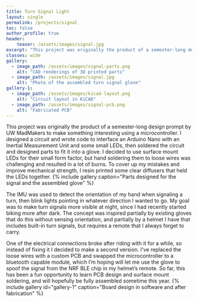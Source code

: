 ```yaml
---
title: Turn Signal Light
layout: single
permalink: /projects/signal
toc: false
author_profile: true
header:
    teaser: /assets/images/signal.jpg
excerpt: "This project was originally the product of a semester-long design prompt to make something interesting using a microcontroller. It consists of some LEDs stuck to my hand that I can light up in different patterns to signal turns when bicycling at night."
classes: wide
gallery:
  - image_path: /assets/images/signal-parts.png
    alt: "CAD renderings of 3D printed parts"
  - image_path: /assets/images/signal.jpg
    alt: "Photo of the assembled turn signal glove"
gallery-1:
  - image_path: /assets/images/kicad-layout.png
    alt: "Circuit layout in KiCAD"
  - image_path: /assets/images/signal-pcb.png
    alt: "Fabricated PCB"
---
```

This project was originally the product of a semester-long design prompt by UW MadMakers to make something interesting using a microcontroller. I designed a circuit and wrote code to interface an Arduino Nano with an Inertial Measurement Unit and some small LEDs, then soldered the circuit and designed parts to fit it into a glove. I decided to use surface mount LEDs for their small form factor, but hand soldering them to loose wires was challenging and resulted in a lot of burns. To cover up my mistakes and improve mechanical strength, I resin printed some clear diffusers that held the LEDs together.
{% include gallery caption="Parts designed for the signal and the assembled glove" %}

The IMU was used to detect the orientation of my hand when signaling a turn, then blink lights pointing in whatever direction I wanted to go. My goal was to make turn signals more visible at night, since I had recently started biking more after dark. The concept was inspired partially by existing gloves that do this without sensing orientation, and partially by a helmet I have that includes built-in turn signals, but requires a remote that I always forget to carry. 

One of the electrical connections broke after riding with it for a while, so instead of fixing it I decided to make a second version. I've replaced the loose wires with a custom PCB and swapped the microcontroller to a bluetooth capable module, which I’m hoping will let me use the glove to spoof the signal from the NRF BLE chip in my helmet’s remote. So far, this has been a fun opportunity to learn PCB design and surface mount soldering, and will hopefully be fully assembled sometime this year.
{% include gallery id="gallery-1" caption="Board design in software and after fabrication" %}